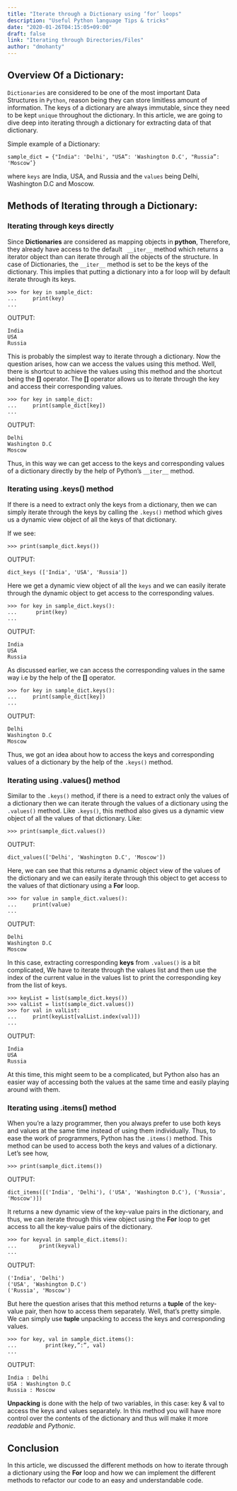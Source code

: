 ```yaml
---
title: "Iterate through a Dictionary using ‘for’ loops"
description: "Useful Python language Tips & tricks"
date: "2020-01-26T04:15:05+09:00"
draft: false
link: "Iterating through Directories/Files"
author: "dmohanty"
---
```


## Overview Of a Dictionary:

`Dictionaries` are considered to be one of the most important Data Structures in `Python`, reason being they can store limitless amount of information. The keys of a dictionary are always immutable, since they need to be kept `unique` throughout the dictionary. In this article, we are going to dive deep into iterating through a dictionary for extracting data of that dictionary.

Simple example of a Dictionary:

```
sample_dict = {"India": 'Delhi', "USA”: 'Washington D.C', "Russia”: 'Moscow’}

```
where `keys` are India, USA, and Russia and the `values` being Delhi, Washington D.C and Moscow.

## Methods of Iterating through a Dictionary:

### Iterating through keys directly

Since **Dictionaries** are considered as mapping objects in **python**, Therefore, they already have access to the default ` __iter__` method which returns a iterator object than can iterate through all the objects of the structure. In case of Dictionaries, the `__iter__` method is set to be the keys of the dictionary. This implies that putting a dictionary into a for loop will by default iterate through its keys.  

```
>>> for key in sample_dict:
...     print(key)
...
```
OUTPUT:

```
India
USA
Russia
```
This is probably the simplest way to iterate through a dictionary. Now the question arises, how can we access the values using this method. Well, there is shortcut to achieve the values using this method and the shortcut being the **[]** operator. The **[]** operator allows us to iterate through the key and access their corresponding values.

```
>>> for key in sample_dict:
...     print(sample_dict[key])
...
```
OUTPUT:

```
Delhi
Washington D.C
Moscow
```
Thus, in this way we can get access to the keys and corresponding values of a dictionary directly by the help of Python’s `__iter__` method.

### Iterating using .keys() method

If there is a need to extract only the keys from a dictionary, then we can simply iterate through the keys by calling the `.keys()` method which gives us a dynamic view object of all the keys of that dictionary.

If we see:
```
>>> print(sample_dict.keys())
```
OUTPUT:
```
dict_keys (['India', 'USA', 'Russia'])
```
Here we get a dynamic view object of all the `keys` and we can easily iterate through the dynamic object to get access to the corresponding values.

```
>>> for key in sample_dict.keys():
...    	 print(key)
...
```
OUTPUT:
```
India
USA
Russia
```
As discussed earlier, we can access the corresponding values in the same way i.e by the help of the **[]** operator.

```
>>> for key in sample_dict.keys():
...     print(sample_dict[key])
...
```
OUTPUT:
```
Delhi
Washington D.C
Moscow
```
Thus, we got an idea about how to access the keys and corresponding values of a dictionary by the help of the `.keys()` method.

### Iterating using .values() method

Similar to the `.keys()` method, if there is a need to extract only the values of a dictionary then we can iterate through the values of a dictionary using the `.values()` method. Like `.keys()`, this method also gives us a dynamic view object of all the values of that dictionary. 
Like:

```
>>> print(sample_dict.values())
```

OUTPUT:

```
dict_values(['Delhi', 'Washington D.C', 'Moscow'])
```

Here, we can see that this returns a dynamic object view of the values of the dictionary and we can easily iterate through this object to get access to the values of that dictionary using a **For** loop.

```
>>> for value in sample_dict.values():
...     print(value)
...
```
OUTPUT:
```
Delhi
Washington D.C
Moscow
```
In this case, extracting corresponding **keys** from `.values()` is a bit complicated, We have to iterate through the values list and then use the index of the current value in the values list to print the corresponding key from the list of keys.

```
>>> keyList = list(sample_dict.keys())
>>> valList = list(sample_dict.values())
>>> for val in valList:
...     print(keyList[valList.index(val)])
...
```
OUTPUT:
```
India
USA
Russia
```
At this time, this might seem to be a complicated, but Python also has an easier way of accessing both the values at the same time and easily playing around with them.

### Iterating using .items() method

When you’re a lazy programmer, then you always prefer to use both keys and values at the same time instead of using them individually. Thus, to ease the work of programmers, Python has the `.items()` method. This method can be used to access both the keys and values of a dictionary. 
Let’s see how,

```
>>> print(sample_dict.items())
```
OUTPUT:
```
dict_items([('India', 'Delhi'), ('USA', 'Washington D.C'), ('Russia', 'Moscow')]) 
```
It returns a new dynamic view of the key-value pairs in the dictionary, and thus, we can iterate through this view object using the **For** loop to get access to all the key-value pairs of the dictionary.

```
>>> for keyval in sample_dict.items():
...       print(keyval)
...
```
OUTPUT:
```
('India', 'Delhi')
('USA', 'Washington D.C')
('Russia', 'Moscow')
```
But here the question arises that this method returns a **tuple** of the key-value pair, then how to access them separately. Well, that’s pretty simple. We can simply use **tuple** unpacking to access the keys and corresponding values.

```
>>> for key, val in sample_dict.items():
...     	print(key,”:”, val)
...
```
OUTPUT:
```
India : Delhi
USA : Washington D.C
Russia : Moscow
```
**Unpacking** is done with the help of two variables, in this case: key & val to access the keys and values separately. In this method you will have more control over the contents of the dictionary and thus will make it more *readable* and *Pythonic*.

## Conclusion

In this article, we discussed the different methods on how to iterate through a dictionary using the **For** loop and how we can implement the different methods to refactor our code to an easy and understandable code. 